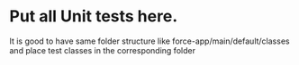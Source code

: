 # Put all Unit tests here.
It is good to have same folder structure like force-app/main/default/classes and place test classes in the corresponding folder